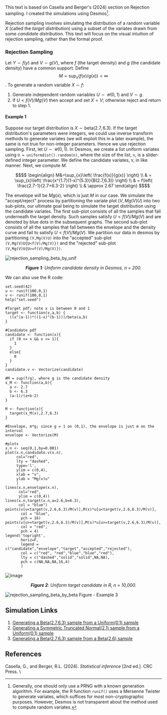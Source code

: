 This text is based on Casella and Berger's (2024) section on Rejection sampling. I created the simulations using Desmos[^1].

Rejection sampling involves simulating the distribution of a random variable $X$ (called the _target distribution_) using a subset of the variates drawn from some _candidate distribution_. This text will focus on the visual intuition of rejection sampling, rather than the formal proof.


### Rejection Sampling
Let $Y \sim f(y)$ and $V \sim g(V)$, where $f$ (the target density) and $g$ (the candidate density) have a common support. Define $$M=\sup_{x}(f(x)/g(x))< \infty$$. To generate a random variable $X \sim f$:
1. Generate independent random variables $U \sim \mathcal{U}(0,1)$ and $V \sim g$.
2. If $U<f(V)/Mg(V)$ then accept and set $X=V$; otherwise reject and return to step 1.

#### Example 1
Suppose our target distribution is $X \sim \text{beta}(2.7,6.3)$. If the target distribution's parameters were integers, we could use inverse transform methods to generate variates (we will exploit this in a later example), the same is not true for non-integer parameters. Hence we use rejection sampling. First, let $U \sim \mathcal{U}(0,1)$. In Desmos, we create a list uniform variates using `U = uniformdist().random(n)`, where the size of the list, `n`, is a slider-defined integer parameter. We define the candidate variates, `V`, in like manner. Next, we compute $M$. 
```math
$$
\begin{align}
M&=\sup_{x}\left( \frac{f(x)}{g(x)} \right) \\
 & = \sup_{x}\left( \frac{x^{1.7}(1-x)^{5.3}}{B(2.7,6.3)} \right) \\
 & = f\left( \frac{2.7-1}{2.7+6.3-2} \right) \\
 & \approx 2.67
\end{align}
$$
```
The envelope will be $Mg(x)$, which is just $M$ in our case. We simulate the "accept/reject" process by partitioning the variate plot $(V,Mg(V)U)$ into two sub-plots, our ultimate goal being to simulate the target distribution using the candidate variates. The first sub-plot consists of all the samples that fall underneath the target density. Such samples satisfy $U<f(V)/Mg(V)$ and are denoted by blue dots in the subsequent graphs. The second sub-plot consists of all the samples that fall between the envelope and the density curve and fail to satisfy $U<f(V)/Mg(V)$. We partition our data in desmos by partitioning `(V,Mg(V)U)` into the "accepted" sub-plot `(V,Mg(V)U{U<f(V)/Mg(V)})` and the "rejected" sub-plot `(V,Mg(V)U{U>=f(V)/Mg(V)})`.

![rejection_sampling_beta_by_unif](https://github.com/user-attachments/assets/16245b77-74a0-4fb2-b709-f4cf7de93219)
<div align="center">
 <i><b>Figure 1</b>: Uniform candidate density in Desmos, n = 200.</i>
</div>


We can also use the R code:
```
set.seed(42)
u <- runif(100,0,1)
v <- runif(100,0,1)
help("set.seed")

#Target pdf; note x is between 0 and 1
target <- function(x,a,b) {
  ((x^(a-1))*((1-x)^(b-1)))/beta(a,b)
}

#Candidate pdf
candidate <- function(x){
  if (0 <= x && x <= 1){
    1
  }
  else{
    0
  }
}
candidate.v <- Vectorize(candidate)

#M = sup(f/g), where g is the candidate density
x_M <- function(a,b){
  a <- 2.7
  b <- 6.3
  (a-1)/(a+b-2)
}

M <- function(x){
  target(x_M(x),2.7,6.3)
}

#Envelope, m*g; since g = 1 on (0,1), the envelope is just m on the interval
envelope <- Vectorize(M)

#plots
x.n <- seq(0,1,by=0.001)
plot(x.n,candidate.v(x.n),
     col="red",
     lty = "dashed",
     type='l',
     ylim = c(0,4),
     xlab = "v",
     ylab = "Mg(v)u"
     )
lines(x.n,envelope(x.n),
      col="red", 
      ylim = c(0,4))
lines(x.n,target(x.n,a=2.6,b=6.3),
      col = "blue")
points(v[u<target(v,2.6,6.3)/M(v)],M(x)*u[u<target(v,2.6,6.3)/M(v)],
       col = "blue",
       pch = 16)
points(v[u>=target(v,2.6,6.3)/M(v)],M(x)*u[u>=target(v,2.6,6.3)/M(v)],
       col = "red",
       pch = 4)
legend('topright',
       horiz=F,
       legend = c("candidate","envelope","target","accepted","rejected"),
       col = c("red", "red","blue","blue","red"),
       lty = c("dashed","solid","solid",NA,NA),
       pch = c(NA,NA,NA,16,4)
       )
```

![image](https://github.com/user-attachments/assets/ca30f0d4-39e2-4edd-b4f7-d16920a19024) 
<div align="center">
 <i><b>Figure 2</b>: Uniform target candidate in R, n = 10,000.</i>
</div>


![rejection_sampling_beta_by_beta](https://github.com/user-attachments/assets/a84d77f3-dde2-400e-89e9-df9df61060e1)
Figure - Example 3


## Simulation Links
1. [Generating a Beta(2.7,6.3) sample from a Uniform(0,1) sample](https://www.desmos.com/calculator/w1b5kn7ybg)
2. [Generating a Symmetric Truncated Normal(2,1) sample from a Uniform(0,1) sample](https://www.desmos.com/calculator/ku3vjyysj0)
3. [Generating a Beta(2.7,6.3) sample from a Beta(2,6) sample](https://www.desmos.com/calculator/gsfxnfqemm)

## References
Casella, G., and Berger, R.L. (2024). _Statistical inference_ [2nd ed.]. CRC Press.  \

[^1]: Generally, one should only use a PRNG with a known generation algorithm. For example, the R function `runif()` uses a Mersenne Twister to generate variates, which suffices for most non-cryptographic purposes. However, Desmos is not transparent about the method used to compute random variates.



